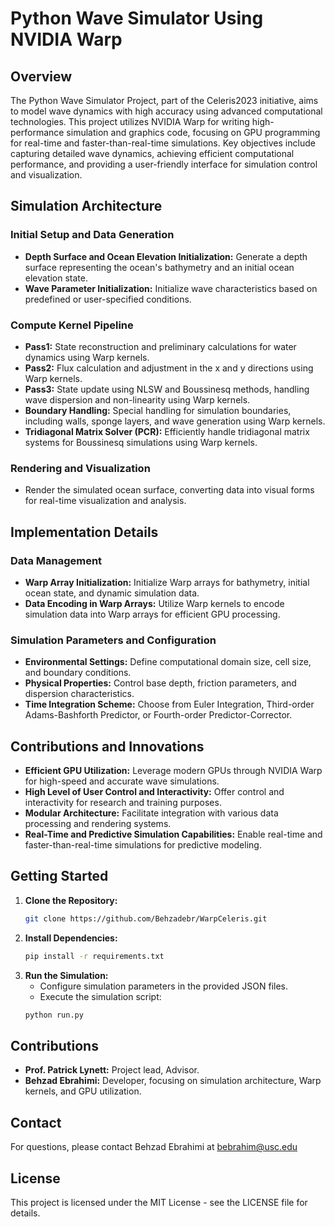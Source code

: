 # Python Wave Simulator Using NVIDIA Warp

## Overview
The Python Wave Simulator Project, part of the Celeris2023 initiative, aims to model wave dynamics with high accuracy using advanced computational technologies. This project utilizes NVIDIA Warp for writing high-performance simulation and graphics code, focusing on GPU programming for real-time and faster-than-real-time simulations. Key objectives include capturing detailed wave dynamics, achieving efficient computational performance, and providing a user-friendly interface for simulation control and visualization.

## Simulation Architecture
### Initial Setup and Data Generation
- **Depth Surface and Ocean Elevation Initialization:** Generate a depth surface representing the ocean's bathymetry and an initial ocean elevation state.
- **Wave Parameter Initialization:** Initialize wave characteristics based on predefined or user-specified conditions.

### Compute Kernel Pipeline
- **Pass1:** State reconstruction and preliminary calculations for water dynamics using Warp kernels.
- **Pass2:** Flux calculation and adjustment in the x and y directions using Warp kernels.
- **Pass3:** State update using NLSW and Boussinesq methods, handling wave dispersion and non-linearity using Warp kernels.
- **Boundary Handling:** Special handling for simulation boundaries, including walls, sponge layers, and wave generation using Warp kernels.
- **Tridiagonal Matrix Solver (PCR):** Efficiently handle tridiagonal matrix systems for Boussinesq simulations using Warp kernels.

### Rendering and Visualization
- Render the simulated ocean surface, converting data into visual forms for real-time visualization and analysis.

## Implementation Details
### Data Management
- **Warp Array Initialization:** Initialize Warp arrays for bathymetry, initial ocean state, and dynamic simulation data.
- **Data Encoding in Warp Arrays:** Utilize Warp kernels to encode simulation data into Warp arrays for efficient GPU processing.

### Simulation Parameters and Configuration
- **Environmental Settings:** Define computational domain size, cell size, and boundary conditions.
- **Physical Properties:** Control base depth, friction parameters, and dispersion characteristics.
- **Time Integration Scheme:** Choose from Euler Integration, Third-order Adams-Bashforth Predictor, or Fourth-order Predictor-Corrector.

## Contributions and Innovations
- **Efficient GPU Utilization:** Leverage modern GPUs through NVIDIA Warp for high-speed and accurate wave simulations.
- **High Level of User Control and Interactivity:** Offer control and interactivity for research and training purposes.
- **Modular Architecture:** Facilitate integration with various data processing and rendering systems.
- **Real-Time and Predictive Simulation Capabilities:** Enable real-time and faster-than-real-time simulations for predictive modeling.

## Getting Started
1. **Clone the Repository:**
    ```sh
    git clone https://github.com/Behzadebr/WarpCeleris.git
    ```
2. **Install Dependencies:**
    ```sh
    pip install -r requirements.txt
    ```
3. **Run the Simulation:**
    - Configure simulation parameters in the provided JSON files.
    - Execute the simulation script:
    ```sh
    python run.py
    ```

## Contributions
- **Prof. Patrick Lynett:** Project lead, Advisor.
- **Behzad Ebrahimi:** Developer, focusing on simulation architecture, Warp kernels, and GPU utilization.

## Contact
For questions, please contact Behzad Ebrahimi at bebrahim@usc.edu

## License
This project is licensed under the MIT License - see the LICENSE file for details.
